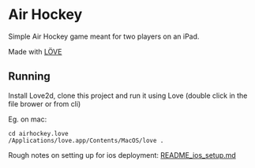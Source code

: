 # Air Hockey

Simple Air Hockey game meant for two players on an iPad.

Made with [LÖVE](https://love2d.org/)

## Running

Install Love2d, clone this project and run it using Love (double click in the file brower or from cli)

Eg. on mac:
```
cd airhockey.love
/Applications/love.app/Contents/MacOS/love .
```

Rough notes on setting up for ios deployment: [README_ios_setup.md](README_ios_setup.md)